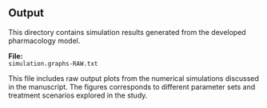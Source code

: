 ## Output

This directory contains simulation results generated from the developed pharmacology model.

**File:**  
`simulation.graphs-RAW.txt`

This file includes raw output plots from the numerical simulations discussed in the manuscript. The figures corresponds to different parameter sets and treatment scenarios explored in the study.
